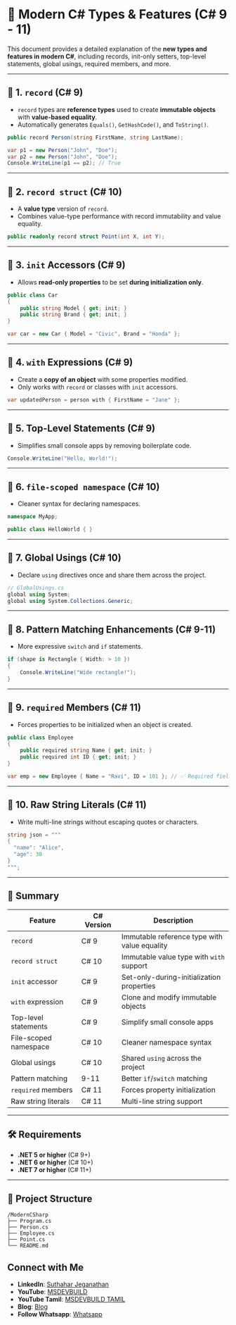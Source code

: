 
# 🚀 Modern C# Types & Features (C# 9 - 11)

This document provides a detailed explanation of the **new types and features in modern C#**, including records, init-only setters, top-level statements, global usings, required members, and more.

---

## 🔹 1. `record` (C# 9)

- `record` types are **reference types** used to create **immutable objects** with **value-based equality**.
- Automatically generates `Equals()`, `GetHashCode()`, and `ToString()`.

```csharp
public record Person(string FirstName, string LastName);

var p1 = new Person("John", "Doe");
var p2 = new Person("John", "Doe");
Console.WriteLine(p1 == p2); // True
```

---

## 🔸 2. `record struct` (C# 10)

- A **value type** version of `record`.
- Combines value-type performance with record immutability and value equality.

```csharp
public readonly record struct Point(int X, int Y);
```

---

## 🔹 3. `init` Accessors (C# 9)

- Allows **read-only properties** to be set **during initialization only**.

```csharp
public class Car
{
    public string Model { get; init; }
    public string Brand { get; init; }
}

var car = new Car { Model = "Civic", Brand = "Honda" };
```

---

## 🔸 4. `with` Expressions (C# 9)

- Create a **copy of an object** with some properties modified.
- Only works with `record` or classes with `init` accessors.

```csharp
var updatedPerson = person with { FirstName = "Jane" };
```

---

## 🔹 5. Top-Level Statements (C# 9)

- Simplifies small console apps by removing boilerplate code.

```csharp
Console.WriteLine("Hello, World!");
```

---

## 🔸 6. `file-scoped namespace` (C# 10)

- Cleaner syntax for declaring namespaces.

```csharp
namespace MyApp;

public class HelloWorld { }
```

---

## 🔹 7. Global Usings (C# 10)

- Declare `using` directives once and share them across the project.

```csharp
// GlobalUsings.cs
global using System;
global using System.Collections.Generic;
```

---

## 🔸 8. Pattern Matching Enhancements (C# 9-11)

- More expressive `switch` and `if` statements.

```csharp
if (shape is Rectangle { Width: > 10 })
{
    Console.WriteLine("Wide rectangle!");
}
```

---

## 🔹 9. `required` Members (C# 11)

- Forces properties to be initialized when an object is created.

```csharp
public class Employee
{
    public required string Name { get; init; }
    public required int ID { get; init; }
}

var emp = new Employee { Name = "Ravi", ID = 101 }; // ✅ Required fields
```

---

## 🔸 10. Raw String Literals (C# 11)

- Write multi-line strings without escaping quotes or characters.

```csharp
string json = """
{
  "name": "Alice",
  "age": 30
}
""";
```

---

## 🧠 Summary

| Feature               | C# Version | Description                              |
|-----------------------|------------|------------------------------------------|
| `record`              | C# 9       | Immutable reference type with value equality |
| `record struct`       | C# 10      | Immutable value type with `with` support |
| `init` accessor       | C# 9       | Set-only-during-initialization properties |
| `with` expression     | C# 9       | Clone and modify immutable objects       |
| Top-level statements  | C# 9       | Simplify small console apps              |
| File-scoped namespace | C# 10      | Cleaner namespace syntax                 |
| Global usings         | C# 10      | Shared `using` across the project        |
| Pattern matching      | 9-11       | Better `if`/`switch` matching            |
| `required` members    | C# 11      | Forces property initialization           |
| Raw string literals   | C# 11      | Multi-line string support                |

---

## 🛠 Requirements

- **.NET 5 or higher** (C# 9+)
- **.NET 6 or higher** (C# 10+)
- **.NET 7 or higher** (C# 11+)

---

## 📁 Project Structure

```
/ModernCSharp
├── Program.cs
├── Person.cs
├── Employee.cs
├── Point.cs
└── README.md
```

## Connect with Me
- **LinkedIn**: [Suthahar Jeganathan](https://www.linkedin.com/in/jssuthahar/)
- **YouTube**: [MSDEVBUILD](https://www.youtube.com/@MSDEVBUILD)
- **YouTube Tamil**: [MSDEVBUILD TAMIL](https://www.youtube.com/@MSDEVBUILDTamil)
- **Blog**: [Blog](https://www.msdevbuild.com/)
- **Follow Whatsapp**: [Whatsapp](https://www.whatsapp.com/channel/0029Va5j2rHEFeXcTlUhQB0J)
